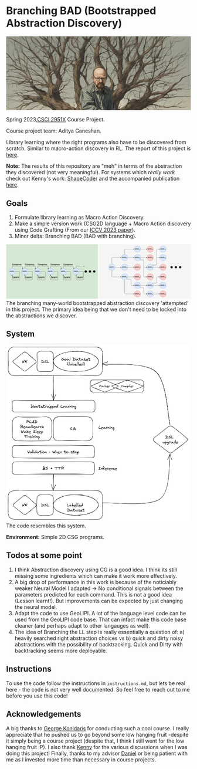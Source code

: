 # Branching BAD (Bootstrapped Abstraction Discovery)

![BAD](./assets/branching_bad_banner.png)

Spring 2023,[CSCI 2951X](https://cs.brown.edu/courses/cs2951x/) Course Project.

Course project team: Aditya Ganeshan.

Library learning where the right programs also have to be discovered from scratch. Similar to macro-action discovery in RL. The report of this project is [here](./assets/CSCI_2951X_Library_Learning.pdf).

**Note:** The results of this repository are "meh" in terms of the abstraction they discovered (not very meaningful). For systems which *really work* check out Kenny's work: [ShapeCoder](https://github.com/rkjones4/ShapeCoder.git) and the accompanied publication [here](https://arxiv.org/abs/2305.05661).

## Goals

1) Formulate library learning as Macro Action Discovery.
2) Make a simple version work (CSG2D language + Macro Action discovery using Code Grafting (From our [ICCV 2023 paper](https://arxiv.org/abs/2309.14972)).
3) Minor delta: Branching BAD (BAD with branching).

![BAD](./assets/branching_manyworlds.png)
The branching many-world bootstrapped abstraction discovery 'attempted' in this project. The primary idea being that we don't need to be locked into the abstractions we discover.

## System

![System](./assets/system.png)
The code resembles this system.

**Environment:** Simple 2D CSG programs.

## Todos at some point

1) I think Abstraction discovery using CG is a good idea. I think its still missing some ingredients which can make it work more effectively.
2) A big drop of performance in this work is because of the noticiably weaker Neural Model I adapted -> No conditional signals between the parameters predicted for each command. This is not a good idea (Lesson learnt!). But improvements can be expected by just changing the neural model.
3) Adapt the code to use GeoLIPI. A lot of the language level code can be used from the GeoLIPI code base. That can infact make this code base cleaner (and perhaps adapt to other langauges as well).
4) The idea of Branching the LL step is really essentially a question of: a) heavily searched right abstraction choices vs b) quick and dirty noisy abstractions with the possibility of backtracking. Quick and Dirty with backtracking seems more deployable.

## Instructions

To use the code follow the instructions in `instructions.md`, but lets be real here - the code is not very well documented. So feel free to reach out to me before you use this code!

## Acknowledgements

A big thanks to [George Konidaris](https://cs.brown.edu/people/gdk/) for conducting such a cool course. I really appreciate that he pushed us to go beyond some low hanging fruit -despite it simply being a course project (despite that, I think I still went for the low hanging fruit :P). I also thank [Kenny](https://rkjones4.github.io/) for the various discussions when I was doing this project! Finally, thanks to my advisor [Daniel](https://dritchie.github.io/) or being patient with me as I invested more time than necessary in course projects.
